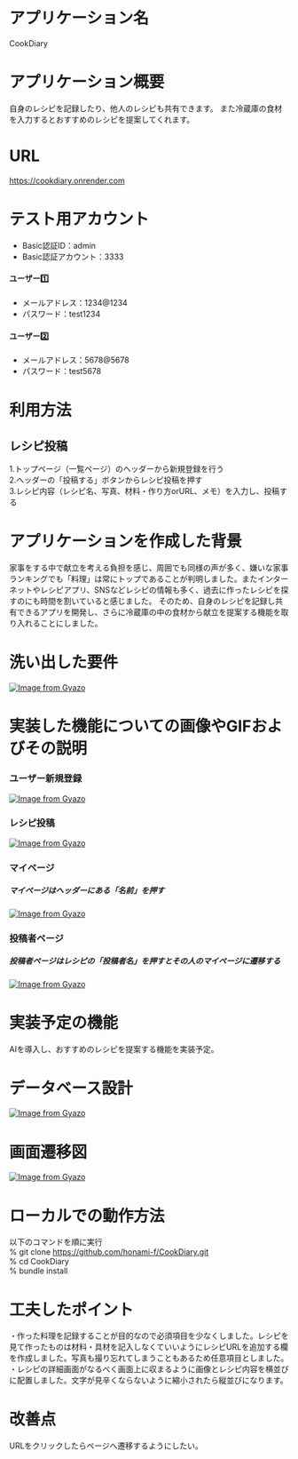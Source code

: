 # アプリケーション名
CookDiary

# アプリケーション概要
自身のレシピを記録したり、他人のレシピも共有できます。
また冷蔵庫の食材を入力するとおすすめのレシピを提案してくれます。

# URL
https://cookdiary.onrender.com

# テスト用アカウント
- Basic認証ID：admin<br>
- Basic認証アカウント：3333<br>
#### ユーザー1️⃣
- メールアドレス：1234@1234<br>
- パスワード：test1234<br>
#### ユーザー2️⃣
- メールアドレス：5678@5678<br>
- パスワード：test5678


# 利用方法
## レシピ投稿
1.トップページ（一覧ページ）のヘッダーから新規登録を行う<br>
2.ヘッダーの「投稿する」ボタンからレシピ投稿を押す<br>
3.レシピ内容（レシピ名、写真、材料・作り方orURL、メモ）を入力し、投稿する

# アプリケーションを作成した背景
家事をする中で献立を考える負担を感じ、周囲でも同様の声が多く、嫌いな家事ランキングでも「料理」は常にトップであることが判明しました。またインターネットやレシピアプリ、SNSなどレシピの情報も多く、過去に作ったレシピを探すのにも時間を割いていると感じました。
そのため、自身のレシピを記録し共有できるアプリを開発し、さらに冷蔵庫の中の食材から献立を提案する機能を取り入れることにしました。

# 洗い出した要件
[![Image from Gyazo](https://i.gyazo.com/e36880b6a80ea41d5f32b41569a50356.png)](https://gyazo.com/e36880b6a80ea41d5f32b41569a50356)

# 実装した機能についての画像やGIFおよびその説明
### ユーザー新規登録
[![Image from Gyazo](https://i.gyazo.com/d2d98f66e381d08a8c5f57612de4a04b.gif)](https://gyazo.com/d2d98f66e381d08a8c5f57612de4a04b)

### レシピ投稿
[![Image from Gyazo](https://i.gyazo.com/94c52c86f73a2ae8359e59cca8cd8ebf.gif)](https://gyazo.com/94c52c86f73a2ae8359e59cca8cd8ebf)

### マイページ
##### マイページはヘッダーにある「名前」を押す
[![Image from Gyazo](https://i.gyazo.com/b84122286cbff58759ea3da116da44bd.gif)](https://gyazo.com/b84122286cbff58759ea3da116da44bd)

### 投稿者ページ
##### 投稿者ページはレシピの「投稿者名」を押すとその人のマイページに遷移する
[![Image from Gyazo](https://i.gyazo.com/25223847a95a7e6be19c495e929499b3.gif)](https://gyazo.com/25223847a95a7e6be19c495e929499b3)

# 実装予定の機能
AIを導入し、おすすめのレシピを提案する機能を実装予定。

# データベース設計
[![Image from Gyazo](https://i.gyazo.com/62961aa20486d92a1159f68bb10c17b0.png)](https://gyazo.com/62961aa20486d92a1159f68bb10c17b0)

# 画面遷移図
[![Image from Gyazo](https://i.gyazo.com/376dda4164ebce398cb60418a7169b76.png)](https://gyazo.com/376dda4164ebce398cb60418a7169b76)

# ローカルでの動作方法
以下のコマンドを順に実行<br>
% git clone https://github.com/honami-f/CookDiary.git<br>
% cd CookDiary<br>
% bundle install

# 工夫したポイント
・作った料理を記録することが目的なので必須項目を少なくしました。レシピを見て作ったものは材料・具材を記入しなくていいようにレシピURLを追加する欄を作成しました。写真も撮り忘れてしまうこともあるため任意項目としました。<br>
・レシピの詳細画面がなるべく画面上に収まるように画像とレシピ内容を横並びに配置しました。文字が見辛くならないように縮小されたら縦並びになります。

# 改善点
URLをクリックしたらページへ遷移するようにしたい。


